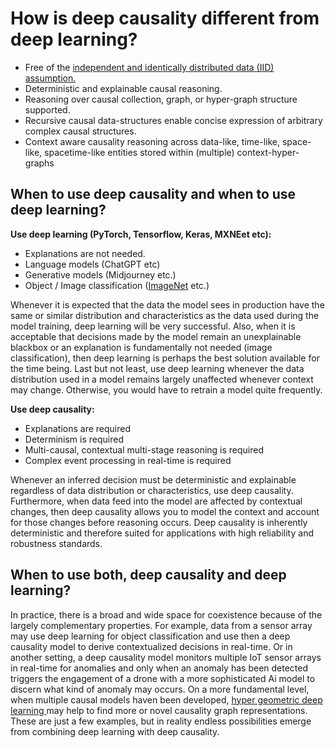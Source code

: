 # How is deep causality different from deep learning?

* Free of the [independent and identically distributed data (IID) assumption.](https://towardsdatascience.com/independent-and-identically-distributed-ce250ad1bfa8)
* Deterministic and explainable causal reasoning.
* Reasoning over causal collection, graph, or hyper-graph structure supported.
* Recursive causal data-structures enable concise expression of arbitrary complex causal structures.
* Context aware causality reasoning across data-like, time-like, space-like, spacetime-like entities stored within (multiple) context-hyper-graphs

## When to use deep causality and when to use  deep learning?

**Use deep learning (PyTorch, Tensorflow, Keras, MXNEet etc):**
* Explanations are not needed.
* Language models (ChatGPT etc)
* Generative models (Midjourney etc.)
* Object / Image classification ([ImageNet](https://paperswithcode.com/sota/image-classification-on-imagenet) etc.)

Whenever it is expected that the data the model sees in production have the
same or similar distribution and characteristics as the data used during the
model training, deep learning will be very successful. Also, when it is acceptable
that decisions made by the model remain an unexplainable blackbox or an explanation
is fundamentally not needed (image classification), then deep learning is perhaps the best solution
available for the time being. Last but not least, use deep learning whenever the data distribution
used in a model remains largely unaffected whenever context may change.
Otherwise, you would have to retrain a model quite frequently.

**Use deep causality:**

* Explanations are required
* Determinism is required
* Multi-causal, contextual multi-stage reasoning is required
* Complex event processing in real-time is required

Whenever an inferred decision must be deterministic and explainable regardless
of data distribution or characteristics, use deep causality. Furthermore,
when data feed into the model are affected by contextual changes, then deep causality
allows you to model the context and account for those changes before reasoning occurs.
Deep causality is inherently deterministic and therefore suited for applications with
high reliability and robustness standards.

## When to use both, deep causality and deep learning?

In practice, there is a broad and wide space for coexistence because of the
largely complementary properties. For example, data from a sensor array may
use deep learning for object classification and use then a deep causality model
to derive contextualized decisions in real-time. Or in another setting, a deep causality
model monitors multiple IoT sensor arrays in real-time for anomalies and only when an anomaly
has been detected triggers the engagement of a drone with a more sophisticated Ai model
to discern what kind of anomaly may occurs. On a more fundamental level, when multiple causal models
haven been developed, [hyper geometric deep learning ](https://deephypergraph.com/) may help to find
more or novel causality graph representations.
These are just a few examples, but in reality endless possibilities emerge from combining deep learning with deep causality. 
